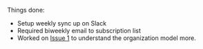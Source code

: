Things done:
- Setup weekly sync up on Slack
- Required biweekly email to subscription list
- Worked on [Issue 1](https://github.com/Rashmi-K-A/gsoc/issues/1) to understand the organization model more.


